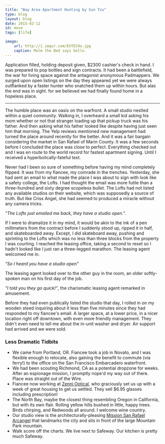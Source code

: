 ```yaml
---
title: "Bay Area Apartment Hunting by Sun Tzu"
type: blog
layout: blog
date: 2015-02-12
id: move
tags: [life]

image:
    url: http://i.imgur.com/EhTEC8o.jpg
    caption: Malm the Bed says hello.
---
```


Application filled, holding deposit given, $2300 cashier's check in hand. I was
prepared to pop bottles and sign contracts. It had been a battlefield, the war
for living space against the antagonist anonymous Padmappers. We surged upon
open listings on the day they appeared yet we were always outflanked by a
faster hunter who snatched them up within hours. But alas the end was in sight.
for we believed we had finally found home in a hopeless place.

---

The humble place was an oasis on the warfront.  A small studio nestled within a
quiet community. Walking in, I overheard a small kid asking his mom whether or
not that stranger loading up that pickup truck was his father. And then asking
what his father looked like despite having just seen him that morning. The Yelp
reviews mentioned new management had turned the place around recently for the
better. And it was a fair bargain considering the market in San Rafael of Marin
County. It was a few seconds before I concluded the place was close to perfect.
Everything checked out and I was en route to the world record for fastest
apartment signing. Until I received a hyperbolically-fateful text.

Never had I been so sure of something before having my mind completely flipped.
It was from my fiancee, my comrade in the trenches. Yesterday, she had sent an
email to what made the place I was about to sign with look like a safety
college, the Lofts. I had thought the email was more futile than a
three-hundred and sixty degree scopeless bullet. The Lofts had not listed any
available studios on their website, which was supposedly a source of truth. But
like Criss Angel, she had seemed to produced a miracle without any camera
tricks.

*"The Lofts just emailed me back, they have a studio open."*.

If I were to dramatize it in my mind, it would be akin to the ink of a pen
millimeters from the contract before I suddenly stood up, ripped it in half,
and skateboarded away. Except, I did skateboard away, pushing and sprinting to
the Lofts which was no less than three blocks from the property I was courting.
I reached the leasing office, taking a second to reset so I hadn't looked like
I just ran a three-legged marathon. The leasing agent welcomed me in.

*"So I heard you have a studio open"*

The leasing agent looked over to the other guy in the room, an older
softly-spoken man on his first day of the job.

*"I told you they go quick!"*, the charismatic leasing agent remarked in
amusement.

Before they had even publically listed the studio that day, I rolled in on my
wooden steed inquiring about it less than five minutes since they had responded
to my fiancee's email. A larger space, at a lower price, in a nicer location
right off downtown, with even more friendly management. They didn't even need
to tell me about the in-unit washer and dryer. Air support had arrived and we
were sold.

### Less Dramatic Tidbits

- We came from Portland, OR. Fiancee took a job in Novato, and I was flexible
enough to relocate, also gaining the benefit to commute (via ferry!) to the
office on the San Francisco Embarcadero waterfront.
- We had been scouting Richmond, CA as a potential dropzone for weeks. After
an espionage mission, I promptly nope'd my way out of there. Place was straight
out of the Wire.
- Fiancee now working at [Zenni Optical](https://zennioptical.com), who
graciously set us up with a week of great housing to get us settled. They sell
$6.95 glasses including prescription!
- The North Bay, maybe the closest thing resembling Oregon in California, but
with its own flair. Rolling yellow hills bushed in little, happy trees. Birds
chirping, and Redwoods all around. I welcome wine country.
- Our studio view is the architecturally-pleasing [Mission San Rafael
Arcangel](http://en.wikipedia.org/wiki/Mission_San_Rafael_Arc%C3%A1ngel) that
landmarks the city and sits in front of the large Mountain Park mountain.
- Walk score off the charts. We live next to Safeway. Our kitchen is pretty
much Safeway.
